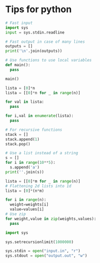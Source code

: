 # Tips for python

```python
# Fast input
import sys
input = sys.stdin.readline
```

```python
# Fast output in case of many lines
outputs = []
print('\n'.join(outputs))
```

```python
# Use functions to use local variables
def main():
  pass

main()
```

```python
lista = [0]*n
lista = [[0]*n for _ in range(n)]
```

```python
for val in lista:
  pass

for i,val in enumerate(lista):
  pass
```

```python
# For recursive functions
stack = []
stack.append(1)
stack.pop()
```

```python
# Use a list instead of a string
s = []
for i in range(10**5):
  s.append('a')
print(''.join(s))
```

```python
lista = [[0]*m for _ in range(n)]
# Flattening 2d lists into 1d
lista = [0]*(n*m)
```

```python
for i in range(n):
  weight=weights[i]
  value=values[i]
# Use zip
for weight,value in zip(weights,values):
  pass
```

```python
import sys

sys.setrecursionlimit(1000000)

sys.stdin = open("input.in", "r")
sys.stdout = open("output.out", "w")
```